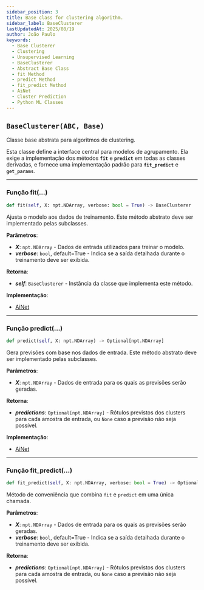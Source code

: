 ```yaml
---
sidebar_position: 3
title: Base class for clustering algorithm.
sidebar_label: BaseClusterer
lastUpdatedAt: 2025/08/19
author: João Paulo
keywords:
  - Base Clusterer
  - Clustering
  - Unsupervised Learning
  - BaseClusterer
  - Abstract Base Class
  - fit Method
  - predict Method
  - fit_predict Method
  - AiNet
  - Cluster Prediction
  - Python ML Classes
---
```


## ``BaseClusterer(ABC, Base)``
Classe base abstrata para algoritmos de clustering.

Esta classe define a interface central para modelos de agrupamento. Ela exige
a implementação dos métodos **`fit`** e **`predict`** em todas as classes derivadas,
e fornece uma implementação padrão para **`fit_predict`** e **`get_params`**.

---

### Função fit(...)

```python
def fit(self, X: npt.NDArray, verbose: bool = True) -> BaseClusterer
```

Ajusta o modelo aos dados de treinamento.
Este método abstrato deve ser implementado pelas subclasses.

**Parâmetros**:

* ***X***: `npt.NDArray` - Dados de entrada utilizados para treinar o modelo.
* ***verbose***: `bool`, default=True - Indica se a saída detalhada durante o treinamento deve ser exibida.

**Retorna**:

* ***self***: `BaseClusterer` - Instância da classe que implementa este método.

**Implementação**:

* [AiNet](../../../docs/aisp-techniques/Immune%20Network%20Theory/ainet#função-fit)

---

### Função predict(...)

```python
def predict(self, X: npt.NDArray) -> Optional[npt.NDArray]
```

Gera previsões com base nos dados de entrada.
Este método abstrato deve ser implementado pelas subclasses.

**Parâmetros**:

* ***X***: `npt.NDArray` - Dados de entrada para os quais as previsões serão geradas.

**Retorna**:

* ***predictions***: `Optional[npt.NDArray]` - Rótulos previstos dos clusters para cada amostra de entrada, ou `None` caso a previsão não seja possível.

**Implementação**:

* [AiNet](../../../docs/aisp-techniques/Immune%20Network%20Theory/ainet#função-predict)

---

### Função fit_predict(...)

```python
def fit_predict(self, X: npt.NDArray, verbose: bool = True) -> Optional[npt.NDArray]
```

Método de conveniência que combina `fit` e `predict` em uma única chamada.

**Parâmetros**:

* ***X***: `npt.NDArray` - Dados de entrada para os quais as previsões serão geradas.
* ***verbose***: `bool`, default=True - Indica se a saída detalhada durante o treinamento deve ser exibida.

**Retorna**:

* ***predictions***: `Optional[npt.NDArray]` - Rótulos previstos dos clusters para cada amostra de entrada, ou `None` caso a previsão não seja possível.